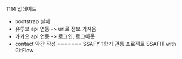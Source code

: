 1114 업데이트
- bootstrap 설치
- 유투브 api 연동 -> url로 정보 가져옴
- 카카오 api 연동 -> 로그인, 로그아웃
- contact 약간 작성
=======
SSAFY 1학기 관통 프로젝트 SSAFIT with GitFlow
